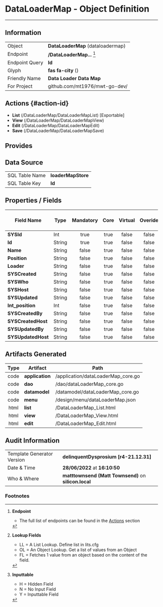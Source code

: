 # **DataLoaderMap** - Object Definition
---
##  Information
|   |   |
|---|---|
|Object         |**DataLoaderMap** (dataloadermap) |
|Endpoint 	    |**/DataLoaderMap...** [^1]|
|Endpoint Query |**Id**|
Glyph|**fas fa-city** ()
Friendly Name|**Data Loader Data Map**|
|For Project    |github.com/mt1976/mwt-go-dev/|

##  Actions {#action-id}
* **List** (/DataLoaderMap/DataLoaderMapList) [Exportable]
* **View** (/DataLoaderMap/DataLoaderMapView)
* **Edit** (/DataLoaderMap/DataLoaderMapEdit)
* **Save** (/DataLoaderMap/DataLoaderMapSave)









##  Provides







##  Data Source 
|   |   |
|---|---|
SQL Table Name       | **loaderMapStore**
SQL Table Key | **Id**



##  Properties / Fields
| Field Name| Type | Mandatory | Core | Virtual | Overide | Lookup [^2]| Lookup Object      | Lookup Field Source         | Lookup Return Value                | Inputable [^3]|DB Column|Default Value| No Change | Callout | Internal | Display | Mask |
| -- | --  | :--: | :--: | :--: |:--: |:--: |:--: |-- |-- |:--: |-- | --| :--: | :--: | :--: | -- | -- |
|**SYSId**|Int|true|true|false|false|||||NH|_id|0|false|false|true|text||
|**Id**|String|true|true|false|false|||||Y|id||false|false|false|text||
|**Name**|String|false|true|false|false|||||Y|name||false|false|false|text||
|**Position**|String|false|true|false|false|||||Y|position||false|false|false|text||
|**Loader**|String|false|true|false|false|OL|DataLoader|Loader|Name|N|loader||false|false|false|||
|**SYSCreated**|String|false|true|false|false|||||NH|_created||false|false|true|text||
|**SYSWho**|String|false|true|false|false|||||NH|_who||false|false|true|text||
|**SYSHost**|String|false|true|false|false|||||NH|_host||false|false|true|text||
|**SYSUpdated**|String|false|true|false|false|||||NH|_updated||false|false|true|text||
|**Int_position**|Int|false|true|false|false|||||Y|int_position|0|false|false|false|text||
|**SYSCreatedBy**|String|false|true|false|false|||||NH|_createdBy||false|false|true|text||
|**SYSCreatedHost**|String|false|true|false|false|||||NH|_createdHost||false|false|true|text||
|**SYSUpdatedBy**|String|false|true|false|false|||||NH|_updatedBy||false|false|true|text||
|**SYSUpdatedHost**|String|false|true|false|false|||||NH|_updatedHost||false|false|true|text||


##  Artifacts Generated
| Type | Artifact | Path|
| :--: | -- | -- |
| code | **application** | /application/dataLoaderMap_core.go |
| code | **dao** | /dao/dataLoaderMap_core.go |
| code | **datamodel** | /datamodel/dataLoaderMap_core.go |
| code | **menu** | /design/menu/dataLoaderMap.json |
| html | **list** | /DataLoaderMap_List.html |
| html | **view** | /DataLoaderMap_View.html |
| html | **edit** | /DataLoaderMap_Edit.html |


## Audit Information
|   |   |
|---|---|
Template Generator Version   | **delinquentDysprosium [r4-21.12.31]**
Date & Time		     | **28/06/2022** at **16:10:50**
Who & Where		     | **matttownsend (Matt Townsend)** on **silicon.local**

### Footnotes
[^1]: **Endpoint**
    * The full list of endpoints can be found in the [Actions](#action-id) section
[^2]: **Lookup Fields**
    * LL = A List Lookup. Define list in lits.cfg
    * OL = An Object Lookup. Get a list of values from an Object
    * FL = Fetches 1 value from an object based on the content of the field. 
[^3]: **Inputtable**   
    * H = Hidden Field
    * N = No Input Field
    * Y = Inputtable Field